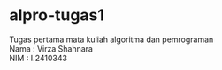 # alpro-tugas1
Tugas pertama mata kuliah algoritma dan pemrograman <br>
Nama : Virza Shahnara <br>
NIM : I.2410343
